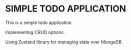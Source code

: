 # SIMPLE TODO APPLICATION

This is a simple todo application.

Implementing CRUD options.

Using Zustand library for managing state over MongoDB.

